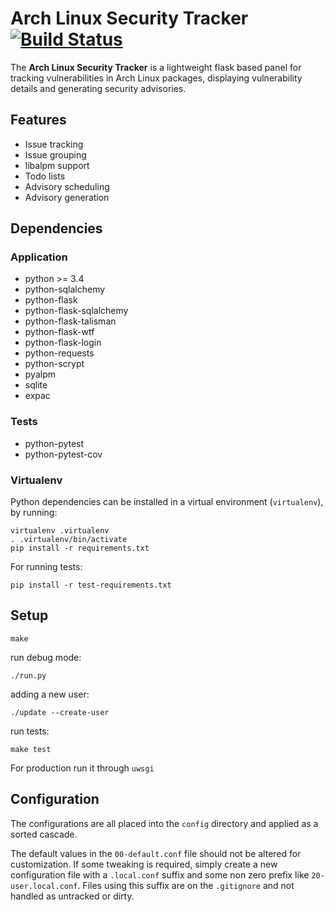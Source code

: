 # Arch Linux Security Tracker [![Build Status](https://travis-ci.org/archlinux/arch-security-tracker.svg?branch=master)](https://travis-ci.org/archlinux/arch-security-tracker)

The **Arch Linux Security Tracker** is a lightweight flask based panel
for tracking vulnerabilities in Arch Linux packages, displaying
vulnerability details and generating security advisories.

## Features

* Issue tracking
* Issue grouping
* libalpm support
* Todo lists
* Advisory scheduling
* Advisory generation

## Dependencies

### Application

* python >= 3.4
* python-sqlalchemy
* python-flask
* python-flask-sqlalchemy
* python-flask-talisman
* python-flask-wtf
* python-flask-login
* python-requests
* python-scrypt
* pyalpm
* sqlite
* expac

### Tests

* python-pytest
* python-pytest-cov

### Virtualenv

Python dependencies can be installed in a virtual environment (`virtualenv`), by running:

```
virtualenv .virtualenv
. .virtualenv/bin/activate
pip install -r requirements.txt
```

For running tests:
```
pip install -r test-requirements.txt
```

## Setup

```
make
```

run debug mode:

```
./run.py
```

adding a new user:

```
./update --create-user
```

run tests:

```
make test
```

For production run it through ```uwsgi```

## Configuration

The configurations are all placed into the ```config``` directory and
applied as a sorted cascade.

The default values in the ```00-default.conf``` file should not be
altered for customization. If some tweaking is required, simply create
a new configuration file with a ```.local.conf``` suffix and some non
zero prefix like ```20-user.local.conf```. Files using this suffix are
on the ```.gitignore``` and not handled as untracked or dirty.
